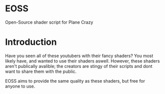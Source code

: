 # EOSS
Open-Source shader script for Plane Crazy

# Introduction
Have you seen all of these youtubers with their fancy shaders? You most likely have, and wanted to use their shaders aswell.
However, these shaders aren't publically avalible; the creators are stingy of their scripts and dont want to share them with the public.

EOSS aims to provide the same quality as these shaders, but free for anyone to use.
